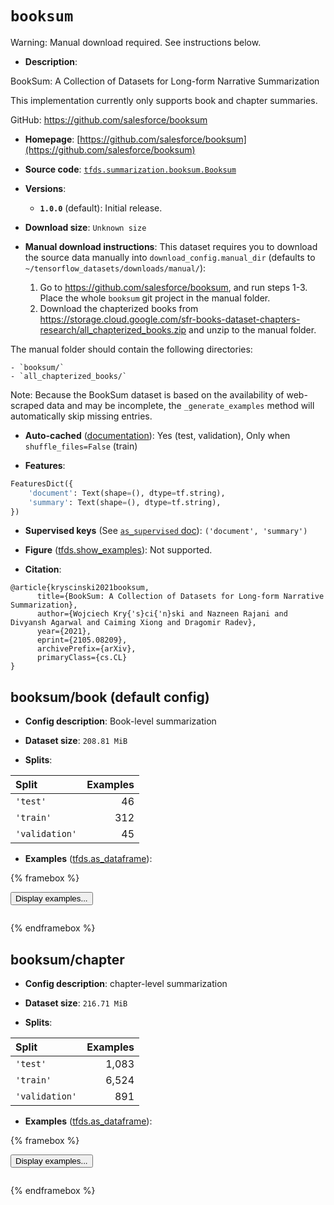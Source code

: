 <div itemscope itemtype="http://schema.org/Dataset">
  <div itemscope itemprop="includedInDataCatalog" itemtype="http://schema.org/DataCatalog">
    <meta itemprop="name" content="TensorFlow Datasets" />
  </div>
  <meta itemprop="name" content="booksum" />
  <meta itemprop="description" content="BookSum: A Collection of Datasets for Long-form Narrative Summarization&#10;&#10;This implementation currently only supports book and chapter summaries.&#10;&#10;GitHub: https://github.com/salesforce/booksum&#10;&#10;To use this dataset:&#10;&#10;```python&#10;import tensorflow_datasets as tfds&#10;&#10;ds = tfds.load(&#x27;booksum&#x27;, split=&#x27;train&#x27;)&#10;for ex in ds.take(4):&#10;  print(ex)&#10;```&#10;&#10;See [the guide](https://www.tensorflow.org/datasets/overview) for more&#10;informations on [tensorflow_datasets](https://www.tensorflow.org/datasets).&#10;&#10;" />
  <meta itemprop="url" content="https://www.tensorflow.org/datasets/catalog/booksum" />
  <meta itemprop="sameAs" content="https://github.com/salesforce/booksum" />
  <meta itemprop="citation" content="@article{kryscinski2021booksum,&#10;      title={BookSum: A Collection of Datasets for Long-form Narrative Summarization},&#10;      author={Wojciech Kry{&#x27;s}ci{&#x27;n}ski and Nazneen Rajani and Divyansh Agarwal and Caiming Xiong and Dragomir Radev},&#10;      year={2021},&#10;      eprint={2105.08209},&#10;      archivePrefix={arXiv},&#10;      primaryClass={cs.CL}&#10;}" />
</div>

# `booksum`


Warning: Manual download required. See instructions below.

*   **Description**:

BookSum: A Collection of Datasets for Long-form Narrative Summarization

This implementation currently only supports book and chapter summaries.

GitHub: https://github.com/salesforce/booksum

*   **Homepage**:
    [https://github.com/salesforce/booksum](https://github.com/salesforce/booksum)

*   **Source code**:
    [`tfds.summarization.booksum.Booksum`](https://github.com/tensorflow/datasets/tree/master/tensorflow_datasets/summarization/booksum/booksum.py)

*   **Versions**:

    *   **`1.0.0`** (default): Initial release.

*   **Download size**: `Unknown size`

*   **Manual download instructions**: This dataset requires you to
    download the source data manually into `download_config.manual_dir`
    (defaults to `~/tensorflow_datasets/downloads/manual/`):<br/>
    1) Go to https://github.com/salesforce/booksum, and run steps 1-3. Place the
    whole `booksum` git project in the manual folder.
    2) Download the chapterized books from https://storage.cloud.google.com/sfr-books-dataset-chapters-research/all_chapterized_books.zip
    and unzip to the manual folder.

The manual folder should contain the following directories:

```
- `booksum/`
- `all_chapterized_books/`
```

Note: Because the BookSum dataset is based on the availability of web-scraped
data and may be incomplete, the `_generate_examples` method will automatically
skip missing entries.

*   **Auto-cached**
    ([documentation](https://www.tensorflow.org/datasets/performances#auto-caching)):
    Yes (test, validation), Only when `shuffle_files=False` (train)

*   **Features**:

```python
FeaturesDict({
    'document': Text(shape=(), dtype=tf.string),
    'summary': Text(shape=(), dtype=tf.string),
})
```

*   **Supervised keys** (See
    [`as_supervised` doc](https://www.tensorflow.org/datasets/api_docs/python/tfds/load#args)):
    `('document', 'summary')`

*   **Figure**
    ([tfds.show_examples](https://www.tensorflow.org/datasets/api_docs/python/tfds/visualization/show_examples)):
    Not supported.

*   **Citation**:

```
@article{kryscinski2021booksum,
      title={BookSum: A Collection of Datasets for Long-form Narrative Summarization},
      author={Wojciech Kry{'s}ci{'n}ski and Nazneen Rajani and Divyansh Agarwal and Caiming Xiong and Dragomir Radev},
      year={2021},
      eprint={2105.08209},
      archivePrefix={arXiv},
      primaryClass={cs.CL}
}
```


## booksum/book (default config)

*   **Config description**: Book-level summarization

*   **Dataset size**: `208.81 MiB`

*   **Splits**:

Split          | Examples
:------------- | -------:
`'test'`       | 46
`'train'`      | 312
`'validation'` | 45

*   **Examples**
    ([tfds.as_dataframe](https://www.tensorflow.org/datasets/api_docs/python/tfds/as_dataframe)):

<!-- mdformat off(HTML should not be auto-formatted) -->

{% framebox %}

<button id="displaydataframe">Display examples...</button>
<div id="dataframecontent" style="overflow-x:auto"></div>
<script src="https://www.gstatic.com/external_hosted/jquery2.min.js"></script>
<script>
var url = "https://storage.googleapis.com/tfds-data/visualization/dataframe/booksum-book-1.0.0.html";
$(document).ready(() => {
  $("#displaydataframe").click((event) => {
    // Disable the button after clicking (dataframe loaded only once).
    $("#displaydataframe").prop("disabled", true);

    // Pre-fetch and display the content
    $.get(url, (data) => {
      $("#dataframecontent").html(data);
    }).fail(() => {
      $("#dataframecontent").html(
        'Error loading examples. If the error persist, please open '
        + 'a new issue.'
      );
    });
  });
});
</script>

{% endframebox %}

<!-- mdformat on -->

## booksum/chapter

*   **Config description**: chapter-level summarization

*   **Dataset size**: `216.71 MiB`

*   **Splits**:

Split          | Examples
:------------- | -------:
`'test'`       | 1,083
`'train'`      | 6,524
`'validation'` | 891

*   **Examples**
    ([tfds.as_dataframe](https://www.tensorflow.org/datasets/api_docs/python/tfds/as_dataframe)):

<!-- mdformat off(HTML should not be auto-formatted) -->

{% framebox %}

<button id="displaydataframe">Display examples...</button>
<div id="dataframecontent" style="overflow-x:auto"></div>
<script src="https://www.gstatic.com/external_hosted/jquery2.min.js"></script>
<script>
var url = "https://storage.googleapis.com/tfds-data/visualization/dataframe/booksum-chapter-1.0.0.html";
$(document).ready(() => {
  $("#displaydataframe").click((event) => {
    // Disable the button after clicking (dataframe loaded only once).
    $("#displaydataframe").prop("disabled", true);

    // Pre-fetch and display the content
    $.get(url, (data) => {
      $("#dataframecontent").html(data);
    }).fail(() => {
      $("#dataframecontent").html(
        'Error loading examples. If the error persist, please open '
        + 'a new issue.'
      );
    });
  });
});
</script>

{% endframebox %}

<!-- mdformat on -->
